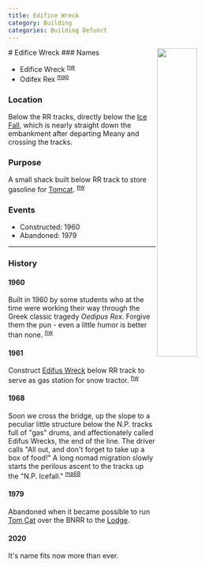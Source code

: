```yaml
---
title: Edifice Wreck
category: Building
categories: Building Defunct
---
```

<img src="/img/2020-Edifus-Wreck.jpeg" style="width: 40%;" align="right">
# Edifice Wreck
### Names

- Edifice Wreck <sup>[nw][]</sup>
- Odifex Rex <sup>[map][]</sup>

### Location

Below the RR tracks, directly below the [Ice Fall](/Area/Ice-Fall), which is nearly straight down the embankment after departing Meany and crossing the tracks.

### Purpose

A small shack built below RR track to store gasoline for [Tomcat](/Machine/Tomcat). <sup>[nw][]</sup>

### Events
- Constructed: 1960
- Abandoned: 1979

---
### History
#### 1960

Built in 1960 by some students who at the time were working their way through the Greek classic tragedy <i>Oedipus Rex</i>. Forgive them the pun - even a little humor is better than none. <sup>[nw][]</sup>

#### 1961

Construct [Edifus Wreck](/Building/Edifus-Wreck) below RR track to serve as gas station for snow tractor. <sup>[hw][]</sup>

#### 1968

Soon we cross the bridge, up the slope to a peculiar little structure below the N.P. tracks full of "gas" drums, and affectionately called Edifus Wrecks, the end of the line. The driver calls "All out, and don't forget to take up a box of food!" A long nomad migration slowly starts the perilous ascent to the tracks up the "N.P. Icefall." <sup>[ma68][]</sup>

#### 1979

Abandoned when it became possible to run [Tom Cat](/Machine/Tomcat) over the BNRR to the [Lodge](/Lodge).

#### 2020

It's name fits now more than ever.

[hw]: /History/Walt "Meany History, by Walt Little"
[nw]: /Names-Walt "Meany Names by Walter Little, 1984"
[ma68]: /Mountaineer-Annual#1968
[map]: /Meany-Map
